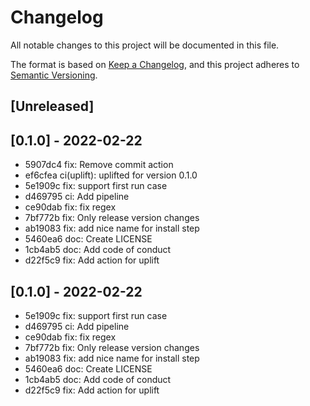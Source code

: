 # Changelog

All notable changes to this project will be documented in this file.

The format is based on [Keep a Changelog](https://keepachangelog.com/en/1.0.0/), and this project adheres to [Semantic Versioning](https://semver.org/spec/v2.0.0.html).

## [Unreleased]

## [0.1.0] - 2022-02-22

- 5907dc4 fix: Remove commit action
- ef6cfea ci(uplift): uplifted for version 0.1.0
- 5e1909c fix: support first run case
- d469795 ci: Add pipeline
- ce90dab fix: fix regex
- 7bf772b fix: Only release version changes
- ab19083 fix: add nice name for install step
- 5460ea6 doc: Create LICENSE
- 1cb4ab5 doc: Add code of conduct
- d22f5c9 fix: Add action for uplift

## [0.1.0] - 2022-02-22

- 5e1909c fix: support first run case
- d469795 ci: Add pipeline
- ce90dab fix: fix regex
- 7bf772b fix: Only release version changes
- ab19083 fix: add nice name for install step
- 5460ea6 doc: Create LICENSE
- 1cb4ab5 doc: Add code of conduct
- d22f5c9 fix: Add action for uplift
